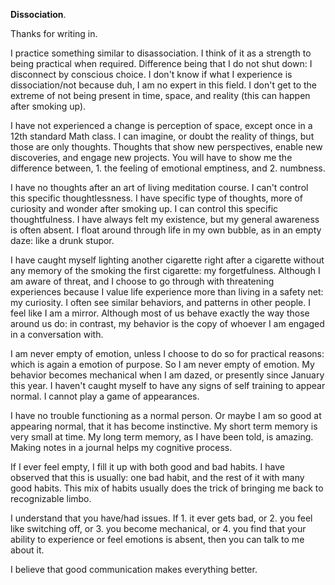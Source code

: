 **Dissociation**.

Thanks for writing in. 

I practice something similar to disassociation. I think of it as a strength to being practical when required. Difference being that I do not shut down: I disconnect by conscious choice. I don't know if what I experience is dissociation/not because duh, I am no expert in this field. I don't get to the extreme of not being present in time, space, and reality (this can happen after smoking up). 

I have not experienced a change is perception of space, except once in a 12th standard Math class. I can imagine, or doubt the reality of things, but those are only thoughts. Thoughts that show new perspectives, enable new discoveries, and engage new projects. You will have to show me the difference between, 1. the feeling of emotional emptiness, and 2. numbness. 

I have no thoughts after an art of living meditation course. I can't control this specific thoughtlessness. I have specific type of thoughts, more of curiosity and wonder after smoking up. I can control this specific thoughtfulness. I have always felt my existence, but my general awareness is often absent. I float around through life in my own bubble, as in an empty daze: like a drunk stupor. 

I have caught myself lighting another cigarette right after a cigarette without any memory of the smoking the first cigarette: my forgetfulness. Although I am aware of threat, and I choose to go through with threatening experiences because I value life experience more than living in a safety net: my curiosity. I often see similar behaviors, and patterns in other people. I feel like I am a mirror. Although most of us behave exactly the way those around us do: in contrast, my behavior is the copy of whoever I am engaged in a conversation with. 

I am never empty of emotion, unless I choose to do so for practical reasons: which is again a emotion of purpose. So I am never empty of emotion. My behavior becomes mechanical when I am dazed, or presently since January this year. I haven't caught myself to have any signs of self training to appear normal. I cannot play a game of appearances. 

I have no trouble functioning as a normal person. Or maybe I am so good at appearing normal, that it has become instinctive. My short term memory is very small at time. My long term memory, as I have been told, is amazing. Making notes in a journal helps my cognitive process. 

If I ever feel empty, I fill it up with both good and bad habits. I have observed that this is usually: one bad habit, and the rest of it with many good habits. This mix of habits usually does the trick of bringing me back to recognizable limbo. 

I understand that you have/had issues. If 1. it ever gets bad, or 2. you feel like switching off, or 3. you become mechanical, or 4. you find that your ability to experience or feel emotions is absent, then you can talk to me about it. 

I believe that good communication makes everything better.
